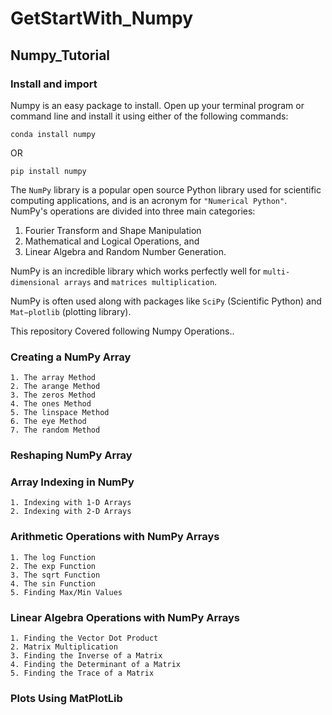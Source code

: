 # GetStartWith_Numpy
## Numpy_Tutorial

### Install and import
Numpy is an easy package to install. Open up your terminal program or command line and install it using either of the following commands:

    conda install numpy

OR

    pip install numpy

The `NumPy` library is a popular open source Python library used for scientific computing applications, and is an acronym for `"Numerical Python"`. NumPy's operations are divided into three main categories: 
1. Fourier Transform and Shape Manipulation
2. Mathematical and Logical Operations, and 
3. Linear Algebra and Random Number Generation.

NumPy is an incredible library which works perfectly well for `multi-dimensional arrays` and `matrices multiplication`.

NumPy is often used along with packages like `SciPy` (Scientific Python) and `Mat−plotlib` (plotting library).

This repository Covered following Numpy Operations..
### Creating a NumPy Array
    1. The array Method
    2. The arange Method
    3. The zeros Method
    4. The ones Method
    5. The linspace Method
    6. The eye Method
    7. The random Method
### Reshaping NumPy Array 
### Array Indexing in NumPy
    1. Indexing with 1-D Arrays
    2. Indexing with 2-D Arrays
### Arithmetic Operations with NumPy Arrays
    1. The log Function
    2. The exp Function
    3. The sqrt Function
    4. The sin Function
    5. Finding Max/Min Values
### Linear Algebra Operations with NumPy Arrays
    1. Finding the Vector Dot Product
    2. Matrix Multiplication
    3. Finding the Inverse of a Matrix
    4. Finding the Determinant of a Matrix
    5. Finding the Trace of a Matrix
### Plots Using MatPlotLib          
    
